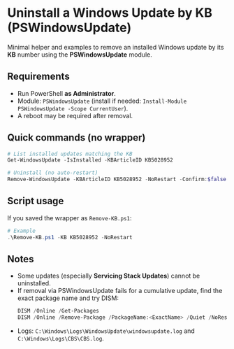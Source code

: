 # Uninstall a Windows Update by KB (PSWindowsUpdate)

Minimal helper and examples to remove an installed Windows update by its **KB** number using the **PSWindowsUpdate** module.

## Requirements
- Run PowerShell **as Administrator**.
- Module: `PSWindowsUpdate` (install if needed: `Install-Module PSWindowsUpdate -Scope CurrentUser`).
- A reboot may be required after removal.

## Quick commands (no wrapper)
```powershell
# List installed updates matching the KB
Get-WindowsUpdate -IsInstalled -KBArticleID KB5028952

# Uninstall (no auto-restart)
Remove-WindowsUpdate -KBArticleID KB5028952 -NoRestart -Confirm:$false
```

## Script usage
If you saved the wrapper as `Remove-KB.ps1`:
```powershell
# Example
.\Remove-KB.ps1 -KB KB5028952 -NoRestart
```

## Notes
- Some updates (especially **Servicing Stack Updates**) cannot be uninstalled.
- If removal via PSWindowsUpdate fails for a cumulative update, find the exact package name and try DISM:
  ```powershell
  DISM /Online /Get-Packages
  DISM /Online /Remove-Package /PackageName:<ExactName> /Quiet /NoRestart
  ```
- Logs: `C:\Windows\Logs\WindowsUpdate\windowsupdate.log` and `C:\Windows\Logs\CBS\CBS.log`.

